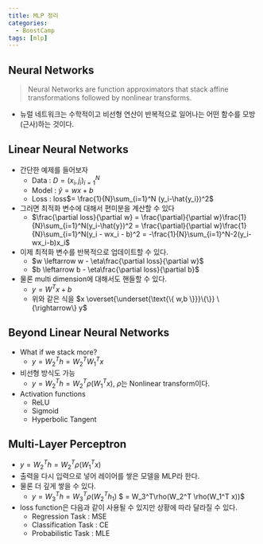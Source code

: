 ```yaml
---
title: MLP 정리
categories:
  - BoostCamp
tags: [mlp]
---
```

## Neural Networks
> Neural Networks are function approximators that stack affine transformations followed by nonlinear transforms.

- 뉴럴 네트워크는 수학적이고 비선형 연산이 반복적으로 일어나는 어떤 함수를 모방(근사)하는 것이다.

## Linear Neural Networks
- 간단한 예제를 들어보자
    - Data : $D = (x_i,j_i)_{i=1}^N$
    - Model : $\hat{y} = wx + b$
    - Loss : loss$= \frac{1}{N}\sum_{i=1}^N (y_i-\hat{y_i})^2$
- 그러면 최적화 변수에 대해서 편미분을 계산할 수 있다
    - $\frac{\partial loss}{\partial w} = \frac{\partial}{\partial w}\frac{1}{N}\sum_{i=1}^N(y_i-\hat{y})^2 = \frac{\partial}{\partial w}\frac{1}{N}\sum_{i=1}^N(y_i - wx_i - b)^2 = -\frac{1}{N}\sum_{i=1}^N-2(y_i-wx_i-b)x_i$
- 이제 최적화 변수를 반복적으로 업데이트할 수 있다.
    - $w \leftarrow w - \eta\frac{\partial loss}{\partial w}$
    - $b \leftarrow b - \eta\frac{\partial loss}{\partial b}$
- 물론 multi dimension에 대해서도 핸들할 수 있다.
    - $y = W^Tx + b$
    - 위와 같은 식을 $x \overset{\underset{\text{\{ w,b \}}}\{\}} \{\rightarrow\} y$

## Beyond Linear Neural Networks
- What if we stack more?
    - $y = W_2^Th = W_2^TW_1^Tx$
- 비선형 방식도 가능
    - $y = W_2^Th = W_2^T\rho(W_1^Tx)$, $\rho$는 Nonlinear transform이다.
- Activation functions
    - ReLU
    - Sigmoid
    - Hyperbolic Tangent

## Multi-Layer Perceptron
- $y = W_2^Th = W_2^T\rho(W_1^Tx)$
- 출력을 다시 입력으로 넣어 레이어를 쌓은 모델을 MLP라 한다.
- 물론 더 깊게 쌓을 수 있다.
    - $y =  W_3^T h = W_3^T\rho(W_2^Th_1)$ $ = W_3^T\rho(W_2^T \rho(W_1^T x))$
- loss function은 다음과 같이 사용될 수 있지만 상황에 따라 달라질 수 있다.
    - Regression Task : MSE
    - Classification Task : CE
    - Probabilistic Task : MLE
